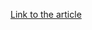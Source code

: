 [Link to the article](https://unit42.paloaltonetworks.com/wireshark-tutorial-decrypting-https-traffic/)
